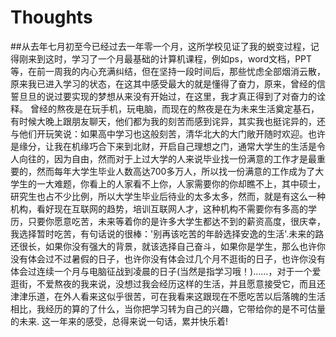 # Thoughts
##从去年七月初至今已经过去一年零一个月，这所学校见证了我的蜕变过程，记得刚来到这时，学习了一个月最基础的计算机课程，例如ps，word文档，PPT等，在前一周我的内心充满纠结，但在坚持一段时间后，那些忧虑全部烟消云散，原来我已进入学习的状态，在这其中感受最大的就是懂得了奋力，原来，曾经的信誓旦旦的说过要实现的梦想从来没有开始过，在这里，我才真正得到了对奋力的诠释。
	曾经的熬夜是在玩手机，玩电脑，而现在的熬夜是在为未来生活奠定基石，有时候大晚上跟朋友聊天，他们都为我的刻苦而感到诧异，其实我也挺诧异的，还与他们开玩笑说：如果高中学习也这般刻苦，清华北大的大门敞开随时欢迎。也许是缘分，让我在机缘巧合下来到北财，开启自己理想之门，通常大学生的生活是令人向往的，因为自由，然而对于上过大学的人来说毕业找一份满意的工作才是最重要的，然而每年大学生毕业人数高达700多万人，所以找一份满意的工作成为了大学生的一大难题，你看上的人家看不上你，人家需要你的你却瞧不上，其中硕士，研究生也占不少比例，所以大学生毕业后待业的太多太多，然而，就是有这么一种机构，看好现在互联网的趋势，培训互联网人才，这种机构不需要你有多高的学历，只要你愿意吃苦，未来等着你的是许多大学生都达不到的薪资高度，很庆幸，我选择暂时吃苦，有句话说的很棒：'别再该吃苦的年龄选择安逸的生活'.未来的路还很长，如果你没有强大的背景，就该选择自己奋斗，如果你是学生，那么也许你没有体会过不过暑假的日子，也许你没有体会过几个月不逛街的日子，也许你没有体会过连续一个月与电脑征战到凌晨的日子(当然是指学习哦！)……，对于一个爱逛街，不爱熬夜的我来说，没想过我会经历这样的生活，并且愿意接受它，而且还津津乐道，在外人看来这似乎很苦，可在我看来这跟现在不愿吃苦以后落魄的生活相比，我经历的算的了什么，当你把学习转为自己的兴趣，它带给你的是不可估量的未来.
		这一年来的感受，总得来说一句话，累并快乐着!


